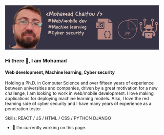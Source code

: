 ![Development and cyber security](https://github.com/mchaitou/mchaitou/blob/main/my_banner.png)
### Hi there 👋, I am Mohamad
#### Web development, Machine learning, Cyber security
Holding a Ph.D. in Computer Science and over fifteen years of experience between universities and companies, driven by a great motivation for a new challenge, I am looking to work in web/mobile development. I love making applications for deploying machine learning models. Also, I love the red teaming side of cyber security and I have many years of experience as a penetration tester.

Skills: REACT / JS / HTML / CSS / PYTHON DJANGO

- 🔭 I’m currently working on this page. 







<!--
**mchaitou/mchaitou** is a ✨ _special_ ✨ repository because its `README.md` (this file) appears on your GitHub profile.

Here are some ideas to get you started:

- 🔭 I’m currently working on ...
- 🌱 I’m currently learning ...
- 👯 I’m looking to collaborate on ...
- 🤔 I’m looking for help with ...
- 💬 Ask me about ...
- 📫 How to reach me: ...
- 😄 Pronouns: ...
- ⚡ Fun fact: ...
-->
